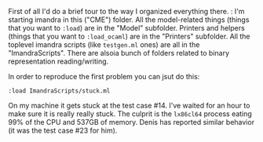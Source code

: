 First of all I'd do a brief tour to the way I organized everything there.
:
I'm starting imandra in this ("CME") folder. All the model-related things
(things that you want to `:load`) are in the "Model" subfolder.  Printers and
helpers (things that you want to `:load_ocaml`) are in the "Printers"
subfolder. All the toplevel imandra scripts (like `testgen.ml` ones) are all in
the "ImandraScripts". There are alsoia bunch of folders related to binary
representation reading/writing.

In order to reproduce the first problem you can jsut do this:

    :load ImandraScripts/stuck.ml

On my machine it gets stuck at the test case #14. I've waited for an hour to
make sure it is really really stuck. The culprit is the `lx86cl64` process
eating 99% of the CPU and 537GB of memory. Denis has reported similar behavior
(it was the test case #23 for him).


